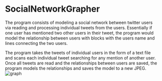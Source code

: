 # SocialNetworkGrapher
The program consists of modeling a social network between twitter users via reading and processing individual tweets from the users. Essentially if one user has mentioned two other users in their tweet, the program would model the relationship between users with blocks with the users name and lines connecting the two users.  

The program takes the tweets of individual users in the form of a text file and scans each individual tweet searching for any mention of another user. Once all tweets are read and the relationships between users are saved, the program models the relationships and saves the model to a new JPEG.
![graph](https://user-images.githubusercontent.com/72722841/133714225-a57f9840-eb3b-4984-8cc3-cea9601b0903.png)
